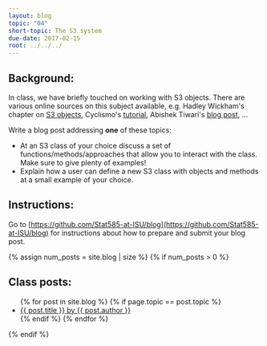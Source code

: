 ```yaml
---
layout: blog
topic: "04"
short-topic: The S3 system
due-date: 2017-02-15
root: ../../../
---
```


## Background:

In class, we have briefly touched on working with S3 objects. There are various online sources on this subject available, e.g. Hadley Wickham's chapter on [S3 objects](http://adv-r.had.co.nz/OO-essentials.html#s3), Cyclismo's [tutorial](http://www.cyclismo.org/tutorial/R/s3Classes.html), Abishek Tiwari's [blog post](https://abhishek-tiwari.com/hacking/class-and-objects-in-r-s3-style), ...


Write a blog post addressing **one** of these topics:

- At an S3 class of your choice discuss a set of functions/methods/approaches that allow you to interact with the class. Make sure to give plenty of examples!
- Explain how a user can define a new S3 class with objects and methods at a small example of your choice. 


## Instructions:

Go to [https://github.com/Stat585-at-ISU/blog](https://github.com/Stat585-at-ISU/blog) for instructions about how to prepare and submit your blog post.


{% assign num_posts = site.blog | size %}
{% if num_posts > 0 %}
## Class posts:

<ul>
{% for post in site.blog %}
  {% if page.topic == post.topic %}
  <li><a href="{{ post.url }}">{{ post.title }} by {{ post.author }}</a></li>
  {% endif %}
{% endfor %}
</ul>
{% endif %}
